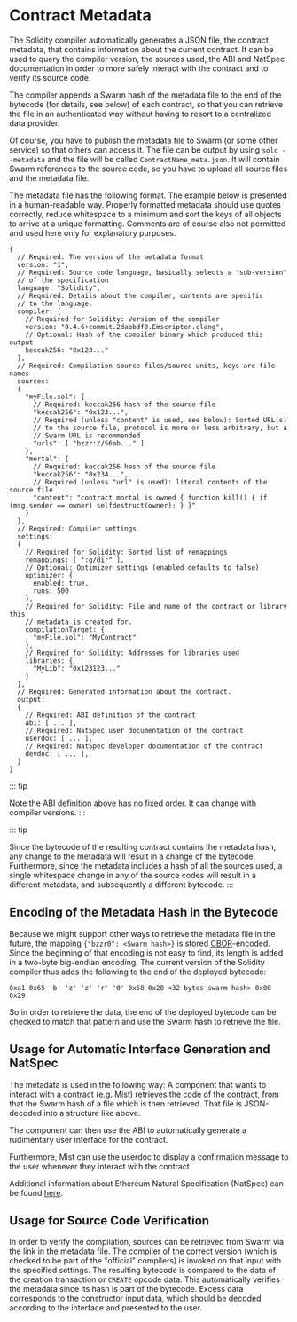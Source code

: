 # Contract Metadata

The Solidity compiler automatically generates a JSON file, the contract
metadata, that contains information about the current contract. It can
be used to query the compiler version, the sources used, the ABI and
NatSpec documentation in order to more safely interact with the contract
and to verify its source code.

The compiler appends a Swarm hash of the metadata file to the end of the
bytecode (for details, see below) of each contract, so that you can
retrieve the file in an authenticated way without having to resort to a
centralized data provider.

Of course, you have to publish the metadata file to Swarm (or some other
service) so that others can access it. The file can be output by using
`solc --metadata` and the file will be called `ContractName_meta.json`.
It will contain Swarm references to the source code, so you have to
upload all source files and the metadata file.

The metadata file has the following format. The example below is
presented in a human-readable way. Properly formatted metadata should
use quotes correctly, reduce whitespace to a minimum and sort the keys
of all objects to arrive at a unique formatting. Comments are of course
also not permitted and used here only for explanatory purposes.

``` {.none}
{
  // Required: The version of the metadata format
  version: "1",
  // Required: Source code language, basically selects a "sub-version"
  // of the specification
  language: "Solidity",
  // Required: Details about the compiler, contents are specific
  // to the language.
  compiler: {
    // Required for Solidity: Version of the compiler
    version: "0.4.6+commit.2dabbdf0.Emscripten.clang",
    // Optional: Hash of the compiler binary which produced this output
    keccak256: "0x123..."
  },
  // Required: Compilation source files/source units, keys are file names
  sources:
  {
    "myFile.sol": {
      // Required: keccak256 hash of the source file
      "keccak256": "0x123...",
      // Required (unless "content" is used, see below): Sorted URL(s)
      // to the source file, protocol is more or less arbitrary, but a
      // Swarm URL is recommended
      "urls": [ "bzzr://56ab..." ]
    },
    "mortal": {
      // Required: keccak256 hash of the source file
      "keccak256": "0x234...",
      // Required (unless "url" is used): literal contents of the source file
      "content": "contract mortal is owned { function kill() { if (msg.sender == owner) selfdestruct(owner); } }"
    }
  },
  // Required: Compiler settings
  settings:
  {
    // Required for Solidity: Sorted list of remappings
    remappings: [ ":g/dir" ],
    // Optional: Optimizer settings (enabled defaults to false)
    optimizer: {
      enabled: true,
      runs: 500
    },
    // Required for Solidity: File and name of the contract or library this
    // metadata is created for.
    compilationTarget: {
      "myFile.sol": "MyContract"
    },
    // Required for Solidity: Addresses for libraries used
    libraries: {
      "MyLib": "0x123123..."
    }
  },
  // Required: Generated information about the contract.
  output:
  {
    // Required: ABI definition of the contract
    abi: [ ... ],
    // Required: NatSpec user documentation of the contract
    userdoc: [ ... ],
    // Required: NatSpec developer documentation of the contract
    devdoc: [ ... ],
  }
}
```

::: tip

Note the ABI definition above has no fixed order. It can change with
compiler versions.
:::

::: tip

Since the bytecode of the resulting contract contains the metadata hash,
any change to the metadata will result in a change of the bytecode.
Furthermore, since the metadata includes a hash of all the sources used,
a single whitespace change in any of the source codes will result in a
different metadata, and subsequently a different bytecode.
:::

## Encoding of the Metadata Hash in the Bytecode

Because we might support other ways to retrieve the metadata file in the
future, the mapping `{"bzzr0": <Swarm hash>}` is stored
[CBOR](https://tools.ietf.org/html/rfc7049)-encoded. Since the beginning
of that encoding is not easy to find, its length is added in a two-byte
big-endian encoding. The current version of the Solidity compiler thus
adds the following to the end of the deployed bytecode:

    0xa1 0x65 'b' 'z' 'z' 'r' '0' 0x58 0x20 <32 bytes swarm hash> 0x00 0x29

So in order to retrieve the data, the end of the deployed bytecode can
be checked to match that pattern and use the Swarm hash to retrieve the
file.

## Usage for Automatic Interface Generation and NatSpec

The metadata is used in the following way: A component that wants to
interact with a contract (e.g. Mist) retrieves the code of the contract,
from that the Swarm hash of a file which is then retrieved. That file is
JSON-decoded into a structure like above.

The component can then use the ABI to automatically generate a
rudimentary user interface for the contract.

Furthermore, Mist can use the userdoc to display a confirmation message
to the user whenever they interact with the contract.

Additional information about Ethereum Natural Specification (NatSpec)
can be found
[here](https://github.com/ethereum/wiki/wiki/Ethereum-Natural-Specification-Format).

## Usage for Source Code Verification

In order to verify the compilation, sources can be retrieved from Swarm
via the link in the metadata file. The compiler of the correct version
(which is checked to be part of the "official" compilers) is invoked on
that input with the specified settings. The resulting bytecode is
compared to the data of the creation transaction or `CREATE` opcode
data. This automatically verifies the metadata since its hash is part of
the bytecode. Excess data corresponds to the constructor input data,
which should be decoded according to the interface and presented to the
user.

